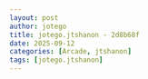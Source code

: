 ```yaml
---
layout: post
author: jotego
title: jotego.jtshanon - 2d8b68f
date: 2025-09-12
categories: [Arcade, jtshanon]
tags: [jotego.jtshanon]
---
```


